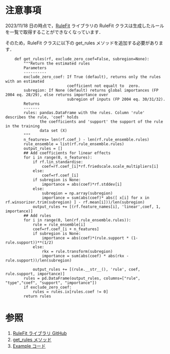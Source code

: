 # 注意事項

2023/11/18 日の時点で，[RuleFit](https://github.com/christophM/rulefit/tree/master) ライブラリの RuleFit クラスは生成したルールを一覧で取得することができなくなっています．

そのため，RuleFit クラスに以下の get_rules メソッドを追加する必要があります．

```
    def get_rules(rf, exclude_zero_coef=False, subregion=None):
        """Return the estimated rules
        Parameters
        ----------
        exclude_zero_coef: If True (default), returns only the rules with an estimated
                           coefficient not equalt to  zero.
        subregion: If None (default) returns global importances (FP 2004 eq. 28/29), else returns importance over
                           subregion of inputs (FP 2004 eq. 30/31/32).
        Returns
        -------
        rules: pandas.DataFrame with the rules. Column 'rule' describes the rule, 'coef' holds
               the coefficients and 'support' the support of the rule in the training
               data set (X)
        """
        n_features= len(rf.coef_) - len(rf.rule_ensemble.rules)
        rule_ensemble = list(rf.rule_ensemble.rules)
        output_rules = []
        ## Add coefficients for linear effects
        for i in range(0, n_features):
            if rf.lin_standardise:
                coef=rf.coef_[i]*rf.friedscale.scale_multipliers[i]
            else:
                coef=rf.coef_[i]
            if subregion is None:
                importance = abs(coef)*rf.stddev[i]
            else:
                subregion = np.array(subregion)
                importance = sum(abs(coef)* abs([ x[i] for x in rf.winsorizer.trim(subregion) ] - rf.mean[i]))/len(subregion)
            output_rules += [(rf.feature_names[i], 'linear',coef, 1, importance)]
        ## Add rules
        for i in range(0, len(rf.rule_ensemble.rules)):
            rule = rule_ensemble[i]
            coef=rf.coef_[i + n_features]
            if subregion is None:
                importance = abs(coef)*(rule.support * (1-rule.support))**(1/2)
            else:
                rkx = rule.transform(subregion)
                importance = sum(abs(coef) * abs(rkx - rule.support))/len(subregion)

            output_rules += [(rule.__str__(), 'rule', coef,  rule.support, importance)]
        rules = pd.DataFrame(output_rules, columns=["rule", "type","coef", "support", "importance"])
        if exclude_zero_coef:
            rules = rules.ix[rules.coef != 0]
        return rules
```


# 参照

1. [RuleFit ライブラリ GitHub](https://github.com/christophM/rulefit/blob/master/rulefit/rulefit.py)
2. [get_rules メソッド](https://github.com/christophM/rulefit/pull/56/commits/e04fc1e70555350285fce18fd8a3b86e9a2bfd02)
3. [Example コード](https://github.com/christophM/rulefit/blob/master/example_simulated.py)